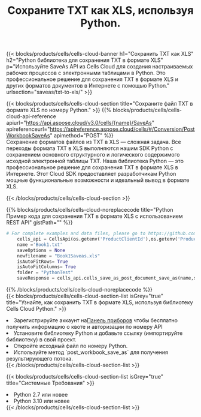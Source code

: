﻿---
title:  Сохраните TXT как XLS, используя Python.
description: Использование Aspose.Cells Cloud SDK для Python для сохранения файла формата TXT в формате XLS.
kwords: Excel, Save TXT as XLS, REST, Python
howto: How to save TXT as XLS using Aspose.Cells Cloud Python library.
---
{{< blocks/products/cells/cells-cloud-banner h1="Сохранить TXT как XLS" h2="Python библиотека для сохранения TXT в формате XLS" p="Используйте SaveAs API из Cells Cloud для создания настраиваемых рабочих процессов с электронными таблицами в Python. Это профессиональное решение для сохранения TXT в формате XLS и других форматов документов в Интернете с помощью Python." urlsection="saveas/txt-to-xls/" >}}

{{< blocks/products/cells/cells-cloud-section title="Сохраните файл TXT в формате XLS по номеру Python." >}}
{{% blocks/products/cells/cells-cloud-api-reference apiurl="https://api.aspose.cloud/v3.0/cells/{name}/SaveAs" apireferenceurl="https://apireference.aspose.cloud/cells/#/Conversion/PostWorkbookSaveAs" apimethod="POST" %}}
<br/>
Сохранение форматов файлов из TXT в XLS — сложная задача. Все переходы формата TXT в XLS выполняются нашим SDK Python с сохранением основного структурного и логического содержимого исходной электронной таблицы TXT. Наша библиотека Python — это профессиональное решение для сохранения TXT в формате XLS в Интернете. Этот Cloud SDK предоставляет разработчикам Python мощные функциональные возможности и идеальный вывод в формате XLS.

{{< /blocks/products/cells/cells-cloud-section >}}

{{% blocks/products/cells/cells-cloud-noreplacecode title="Python Пример кода для сохранения TXT в формате XLS с использованием REST API" gistPath="" %}}
  
```python
# For complete examples and data files, please go to https://github.com/aspose-cells-cloud/aspose-cells-cloud-python/
    cells_api = CellsApi(os.getenv('ProductClientId'),os.getenv('ProductClientSecret'))
    name ='Book1.txt'    
    saveOptions = None
    newfilename = "Book1Saveas.xls"
    isAutoFitRows= True
    isAutoFitColumns= True
    folder = "PythonTest"
    saveResponse = cells_api.cells_save_as_post_document_save_as(name,save_options=saveOptions, newfilename=(folder +'/' + newfilename),folder=folder)
```
  
{{% /blocks/products/cells/cells-cloud-noreplacecode %}}
<br/>
{{< blocks/products/cells/cells-cloud-section-list isGrey="true" title="Узнайте, как сохранить TXT в формате XLS, используя библиотеку Cells Cloud Python." >}}
<li> Зарегистрируйте аккаунт на<a href="https://dashboard.aspose.cloud/">Панель приборов</a> чтобы бесплатно получить информацию о квоте и авторизации по номеру API</li>
<li>Установите библиотеку Python и добавьте ссылку (импортируйте библиотеку) в свой проект.</li>
<li>Откройте исходный файл по номеру Python.</li>
<li>Используйте метод `post_workbook_save_as` для получения результирующего потока.</li>
{{< /blocks/products/cells/cells-cloud-section-list >}}

{{< blocks/products/cells/cells-cloud-section-list isGrey="true" title="Системные Требования" >}}
<li>Python 2.7 или новее</li>
<li>Python 3.10 или новее</li>
{{< /blocks/products/cells/cells-cloud-section-list >}}
